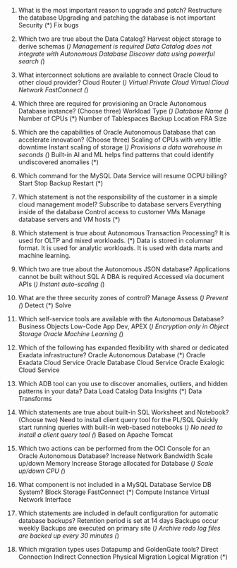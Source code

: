 1. What is the most important reason to upgrade and patch?
Restructure the database 
Upgrading and patching the database is not important 
Security (*) 
Fix bugs

2. Which two are true about the Data Catalog?
Harvest object storage to derive schemas (*) 
Management is required 
Data Catalog does not integrate with Autonomous Database 
Discover data using powerful search (*)

3. What interconnect solutions are available to connect Oracle Cloud to other cloud provider?
Cloud Router (*) 
Virtual Private Cloud 
Virtual Cloud Network 
FastConnect (*)

4. Which three are required for provisioning an Oracle Autonomous Database instance? (Choose three)
Workload Type (*) 
Database Name (*) 
Number of CPUs (*) 
Number of Tablespaces 
Backup Location FRA Size

5. Which are the capabilities of Oracle Autonomous Database that can accelerate innovation? (Choose three)
Scaling of CPUs with very little downtime 
Instant scaling of storage (*) 
Provisions a data warehouse in seconds (*) 
Built-in AI and ML helps find patterns that could identify undiscovered anomalies (*)

6. Which command for the MySQL Data Service will resume OCPU billing?
Start 
Stop 
Backup 
Restart (*)

7. Which statement is not the responsibility of the customer in a simple cloud management model?
Subscribe to database servers 
Everything inside of the database 
Control access to customer VMs 
Manage database servers and VM hosts (*)

8. Which statement is true about Autonomous Transaction Processing?
It is used for OLTP and mixed workloads. (*) 
Data is stored in columnar format. 
It is used for analytic workloads. 
It is used with data marts and machine learning.

9. Which two are true about the Autonomous JSON database?
Applications cannot be built without SQL 
A DBA is required 
Accessed via document APIs (*) 
Instant auto-scaling (*)

10. What are the three security zones of control?
Manage 
Assess (*) 
Prevent (*) 
Detect (*) 
Solve

11. Which self-service tools are available with the Autonomous Database?
Business Objects 
Low-Code App Dev, APEX (*) 
Encryption only in Object Storage 
Oracle Machine Learning (*)

12. Which of the following has expanded flexibility with shared or dedicated Exadata infrastructure?
Oracle Autonomous Database (*) 
Oracle Exadata Cloud Service 
Oracle Database Cloud Service 
Oracle Exalogic Cloud Service

13. Which ADB tool can you use to discover anomalies, outliers, and hidden patterns in your data?
Data Load 
Catalog 
Data Insights (*) 
Data Transforms

14. Which statements are true about built-in SQL Worksheet and Notebook? (Choose two)
Need to install client query tool for the PL/SQL 
Quickly start running queries with built-in web-based notebooks (*) 
No need to install a client query tool (*) 
Based on Apache Tomcat

15. Which two actions can be performed from the OCI Console for an Oracle Autonomous Database?
Increase Network Bandwidth 
Scale up/down Memory 
Increase Storage allocated for Database (*) 
Scale up/down CPU (*)

16. What component is not included in a MySQL Database Service DB System?
Block Storage 
FastConnect (*) 
Compute Instance 
Virtual Network Interface

17. Which statements are included in default configuration for automatic database backups?
Retention period is set at 14 days 
Backups occur weekly 
Backups are executed on primary site (*) 
Archive redo log files are backed up every 30 minutes (*)

18. Which migration types uses Datapump and GoldenGate tools?
Direct Connection 
Indirect Connection 
Physical Migration 
Logical Migration (*) 
